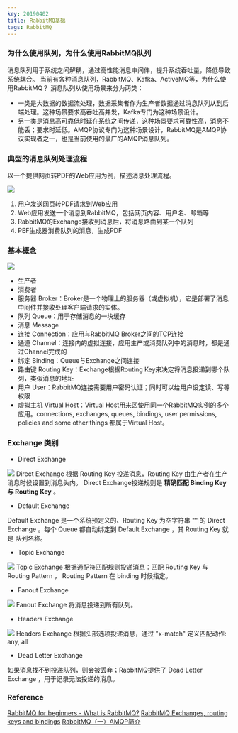 ```yaml
---
key: 20190402
title: RabbitMQ基础
tags: RabbitMQ 
---
```


### 为什么使用队列，为什么使用RabbitMQ队列
消息队列用于系统之间解耦，通过高性能消息中间件，提升系统吞吐量，降低导致系统耦合。
当前有各种消息队列，RabbitMQ、Kafka、ActiveMQ等，为什么使用RabbitMQ？ <!--more-->
消息队列从使用场景来分为两类：
- 一类是大数据的数据流处理，数据采集者作为生产者数据通过消息队列从到后端处理。这种场景要求高吞吐高并发，Kafka专门为这种场景设计。
- 另一类是消息高可靠低时延在系统之间传递，这种场景要求可靠性高，消息不能丢；要求时延低。AMQP协议专门为这种场景设计，RabbitMQ是AMQP协议实现者之一，也是当前使用的最广的AMQP消息队列。

### 典型的消息队列处理流程
以一个提供网页转PDF的Web应用为例，描述消息处理流程。

![](https://www.cloudamqp.com/img/blog/rabbitmq-beginners-updated.png)

1. 用户发送网页转PDF请求到Web应用
2. Web应用发送一个消息到RabbitMQ，包括网页内容、用户名、邮箱等
3. RabbitMQ的Exchange接收到消息后，将消息路由到某一个队列
4. PEF生成器消费队列的消息，生成PDF

### 基本概念

![](https://upload-images.jianshu.io/upload_images/5826441-af147cca2925ff2c.png?imageMogr2/auto-orient/strip%7CimageView2/2/w/1000/format/webp)

- 生产者
- 消费者
- 服务器 Broker：Broker是一个物理上的服务器（或虚拟机），它是部署了消息中间件并接收处理客户端请求的实体。
- 队列 Queue：用于存储消息的一块缓存
- 消息 Message
- 连接 Connection：应用与RabbitMQ Broker之间的TCP连接
- 通道 Channel：连接内的虚拟连接，应用生产或消费队列中的消息时，都是通过Channel完成的
- 绑定 Binding：Queue与Exchange之间连接
- 路由键 Routing Key：Exchange根据Routing Key来决定将消息投递到哪个队列，类似消息的地址
- 用户 User：RabbitMQ连接需要用户密码认证；同时可以给用户设定读、写等权限
- 虚拟主机 Virtual Host：Virtual Host用来区使用同一个RabbitMQ实例的多个应用。connections, exchanges, queues, bindings, user permissions, policies and some other things 都属于Virtual Host。

### Exchange 类别

- Direct Exchange

![](https://www.cloudamqp.com/img/blog/direct-exchange.png)
Direct Exchange 根据 Routing Key 投递消息，Routing Key 由生产者在生产消息时候设置到消息头内。 Direct Exchange投递规则是 **精确匹配 Binding Key 与 Routing Key** 。

- Default Exchange

Default Exchange 是一个系统预定义的、Routing Key 为空字符串 "" 的 Direct Exchange 。每个 Queue 都自动绑定到 Default Exchange ，其 Routing Key 就是 队列名称。

- Topic Exchange

![](https://www.cloudamqp.com/img/blog/topic-exchange.png)
Topic Exchange 根据通配符匹配规则投递消息：匹配 Routing Key 与 Routing Pattern ， Routing Pattern 在 binding 时候指定。

- Fanout Exchange

![](https://www.cloudamqp.com/img/blog/fanout-exchange.png)
Fanout Exchange 将消息投递到所有队列。

- Headers Exchange

![](https://www.cloudamqp.com/img/blog/headers-exchange.png)
Headers Exchange 根据头部选项投递消息，通过 "x-match" 定义匹配动作: any, all

- Dead Letter Exchange

如果消息找不到投递队列，则会被丢弃；RabbitMQ提供了 Dead Letter Exchange ，用于记录无法投递的消息。

### Reference
[RabbitMQ for beginners - What is RabbitMQ?](https://www.cloudamqp.com/blog/2015-05-18-part1-rabbitmq-for-beginners-what-is-rabbitmq.html)
[RabbitMQ Exchanges, routing keys and bindings](https://www.cloudamqp.com/blog/2015-09-03-part4-rabbitmq-for-beginners-exchanges-routing-keys-bindings.html)
[RabbitMQ（一）AMQP简介](https://www.jianshu.com/p/66bb8445ea6e)


